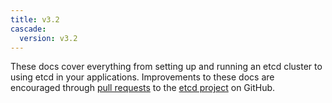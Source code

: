 ```yaml
---
title: v3.2
cascade:
  version: v3.2
---
```


These docs cover everything from setting up and running an etcd cluster to using etcd in your applications. Improvements to these docs are encouraged through [pull requests](https://help.github.com/en/articles/about-pull-requests) to the [etcd project](https://github.com/etcd-io/etcd) on GitHub.
